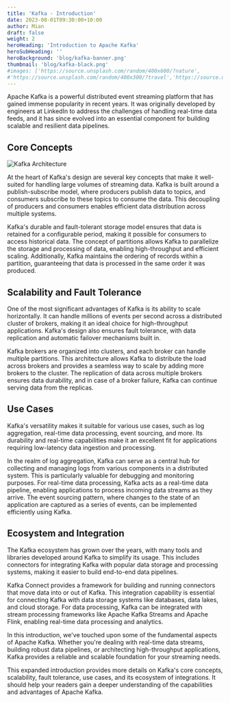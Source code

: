 ```yaml
---
title: 'Kafka - Introduction'
date: 2023-08-01T09:30:00+10:00
author: Mian
draft: false
weight: 2
heroHeading: 'Introduction to Apache Kafka'
heroSubHeading: ''
heroBackground: 'blog/kafka-banner.png'
thumbnail: 'blog/kafka-black.png'
#images: ['https://source.unsplash.com/random/400x600/?nature',
#'https://source.unsplash.com/random/400x300/?travel','https://source.unsplash.com/random/400x300/?architecture','https://source.unsplash.com/random/400x600/?buildings',#'https://source.unsplash.com/random/400x300/?city','https://source.unsplash.com/random/400x600/?business']
---
```


Apache Kafka is a powerful distributed event streaming platform that has gained immense popularity in recent years. It was originally developed by engineers at LinkedIn to address the challenges of handling real-time data feeds, and it has since evolved into an essential component for building scalable and resilient data pipelines.

## Core Concepts

![Kafka Architecture]( kafka-architecture.png "")

At the heart of Kafka's design are several key concepts that make it well-suited for handling large volumes of streaming data. Kafka is built around a publish-subscribe model, where producers publish data to topics, and consumers subscribe to these topics to consume the data. This decoupling of producers and consumers enables efficient data distribution across multiple systems.

Kafka's durable and fault-tolerant storage model ensures that data is retained for a configurable period, making it possible for consumers to access historical data. The concept of partitions allows Kafka to parallelize the storage and processing of data, enabling high-throughput and efficient scaling. Additionally, Kafka maintains the ordering of records within a partition, guaranteeing that data is processed in the same order it was produced.

## Scalability and Fault Tolerance

One of the most significant advantages of Kafka is its ability to scale horizontally. It can handle millions of events per second across a distributed cluster of brokers, making it an ideal choice for high-throughput applications. Kafka's design also ensures fault tolerance, with data replication and automatic failover mechanisms built in.

Kafka brokers are organized into clusters, and each broker can handle multiple partitions. This architecture allows Kafka to distribute the load across brokers and provides a seamless way to scale by adding more brokers to the cluster. The replication of data across multiple brokers ensures data durability, and in case of a broker failure, Kafka can continue serving data from the replicas.

## Use Cases

Kafka's versatility makes it suitable for various use cases, such as log aggregation, real-time data processing, event sourcing, and more. Its durability and real-time capabilities make it an excellent fit for applications requiring low-latency data ingestion and processing.

In the realm of log aggregation, Kafka can serve as a central hub for collecting and managing logs from various components in a distributed system. This is particularly valuable for debugging and monitoring purposes. For real-time data processing, Kafka acts as a real-time data pipeline, enabling applications to process incoming data streams as they arrive. The event sourcing pattern, where changes to the state of an application are captured as a series of events, can be implemented efficiently using Kafka.

## Ecosystem and Integration

The Kafka ecosystem has grown over the years, with many tools and libraries developed around Kafka to simplify its usage. This includes connectors for integrating Kafka with popular data storage and processing systems, making it easier to build end-to-end data pipelines.

Kafka Connect provides a framework for building and running connectors that move data into or out of Kafka. This integration capability is essential for connecting Kafka with data storage systems like databases, data lakes, and cloud storage. For data processing, Kafka can be integrated with stream processing frameworks like Apache Kafka Streams and Apache Flink, enabling real-time data processing and analytics.

In this introduction, we've touched upon some of the fundamental aspects of Apache Kafka. Whether you're dealing with real-time data streams, building robust data pipelines, or architecting high-throughput applications, Kafka provides a reliable and scalable foundation for your streaming needs.

This expanded introduction provides more details on Kafka's core concepts, scalability, fault tolerance, use cases, and its ecosystem of integrations. It should help your readers gain a deeper understanding of the capabilities and advantages of Apache Kafka.
